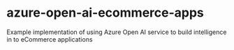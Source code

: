 # azure-open-ai-ecommerce-apps
Example implementation of using Azure Open AI service to build intelligence in to eCommerce applications
